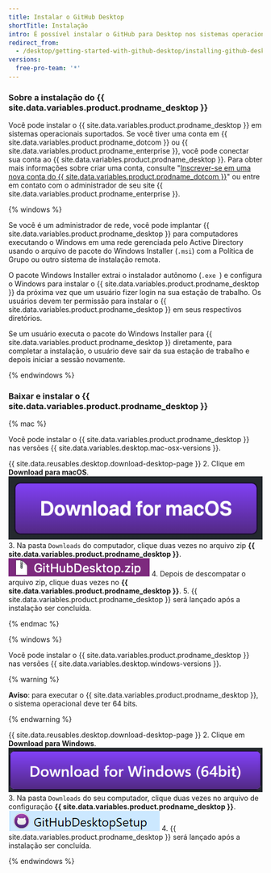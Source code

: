 ```yaml
---
title: Instalar o GitHub Desktop
shortTitle: Instalação
intro: É possível instalar o GitHub para Desktop nos sistemas operacionais Windows ou macOS suportados.
redirect_from:
  - /desktop/getting-started-with-github-desktop/installing-github-desktop
versions:
  free-pro-team: '*'
---
```


### Sobre a instalação do {{ site.data.variables.product.prodname_desktop }}

Você pode instalar o {{ site.data.variables.product.prodname_desktop }} em sistemas operacionais suportados. Se você tiver uma conta em {{ site.data.variables.product.prodname_dotcom }} ou {{ site.data.variables.product.prodname_enterprise }}, você pode conectar sua conta ao {{ site.data.variables.product.prodname_desktop }}. Para obter mais informações sobre criar uma conta, consulte "[Inscrever-se em uma nova conta do {{ site.data.variables.product.prodname_dotcom }}](/articles/signing-up-for-a-new-github-account/)" ou entre em contato com o administrador de seu site {{ site.data.variables.product.prodname_enterprise }}.

{% windows %}

Se você é um administrador de rede, você pode implantar {{ site.data.variables.product.prodname_desktop }} para computadores executando o Windows em uma rede gerenciada pelo Active Directory usando o arquivo de pacote do Windows Installer (`.msi`) com a Política de Grupo ou outro sistema de instalação remota.

O pacote Windows Installer extrai o instalador autônomo (`.exe `) e configura o Windows para instalar o {{ site.data.variables.product.prodname_desktop }} da próxima vez que um usuário fizer login na sua estação de trabalho. Os usuários devem ter permissão para instalar o {{ site.data.variables.product.prodname_desktop }} em seus respectivos diretórios.

Se um usuário executa o pacote do Windows Installer para {{ site.data.variables.product.prodname_desktop }} diretamente, para completar a instalação, o usuário deve sair da sua estação de trabalho e depois iniciar a sessão novamente.

{% endwindows %}

### Baixar e instalar o {{ site.data.variables.product.prodname_desktop }}

{% mac %}

Você pode instalar o {{ site.data.variables.product.prodname_desktop }} nas versões {{ site.data.variables.desktop.mac-osx-versions }}.

{{ site.data.reusables.desktop.download-desktop-page }}
2. Clique em **Download para macOS**. ![Botão Download para macOS](/assets/images/help/desktop/download-for-mac.png)
3. Na pasta `Downloads` do computador, clique duas vezes no arquivo zip **{{ site.data.variables.product.prodname_desktop }}**. ![O arquivo GitHubDesktop.zip](/assets/images/help/desktop/mac-zipfile.png)
4. Depois de descompatar o arquivo zip, clique duas vezes no **{{ site.data.variables.product.prodname_desktop }}**.
5. {{ site.data.variables.product.prodname_desktop }} será lançado após a instalação ser concluída.

{% endmac %}

{% windows %}

Você pode instalar o {{ site.data.variables.product.prodname_desktop }} nas versões {{ site.data.variables.desktop.windows-versions }}.

{% warning %}

**Aviso**: para executar o {{ site.data.variables.product.prodname_desktop }}, o sistema operacional deve ter 64 bits.

{% endwarning %}

{{ site.data.reusables.desktop.download-desktop-page }}
2. Clique em **Download para Windows**. ![Botão Download para Windows](/assets/images/help/desktop/download-for-windows.png)
3. Na pasta `Downloads` do seu computador, clique duas vezes no arquivo de configuração **{{ site.data.variables.product.prodname_desktop }}**. ![Arquivo GitHubDesktopSetup](/assets/images/help/desktop/windows-githubdesktopsetup.png)
4. {{ site.data.variables.product.prodname_desktop }} será lançado após a instalação ser concluída.

{% endwindows %}
